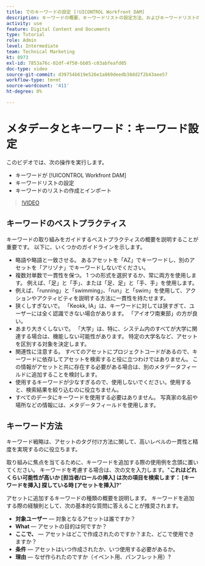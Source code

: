 ```yaml
---
title: でのキーワードの設定 [!UICONTROL Workfront DAM]
description: キーワードの概要、キーワードリストの設定方法、およびキーワードリストの作成とインポート方法について説明します。 [!UICONTROL Workfront DAM].
activity: use
feature: Digital Content and Documents
type: Tutorial
role: Admin
level: Intermediate
team: Technical Marketing
kt: 8973
exl-id: 7853a76c-02df-4f50-bb05-c03abfeafd05
doc-type: video
source-git-commit: d39754b619e526e1a869deedb38dd2f2b43aee57
workflow-type: tm+mt
source-wordcount: '411'
ht-degree: 0%

---
```


# メタデータとキーワード：キーワード設定

このビデオでは、次の操作を実行します。

* キーワードが [!UICONTROL Workfront DAM]
* キーワードリストの設定
* キーワードのリストの作成とインポート

>[!VIDEO](https://video.tv.adobe.com/v/335236/?quality=12)

## キーワードのベストプラクティス

キーワードの取り組みをガイドするベストプラクティスの概要を説明することが重要です。 以下に、いくつかのガイドラインを示します。

* 略語や略語と一致させる。 あるアセットを「AZ」でキーワードし、別のアセットを「アリゾナ」でキーワードしないでください。
* 複数対単数で一貫性を保つ。 1 つの形式を選択するか、常に両方を使用します。 例えば、「足」と「手」、または「足、足」と「手、手」を使用します。
* 例えば、「running」と「swimming」、「run」と「swim」を使用して、アクションやアクティビティを説明する方法に一貫性を持たせます。
* 狭くしすぎないで。 「Keokk, IA」は、キーワードに対しては狭すぎて、ユーザーには全く認識できない場合があります。 「アイオワ南東部」の方が良い。
* あまり大きくしないで。 「大学」は、特に、システム内のすべてが大学に関連する場合は、機能しない可能性があります。 特定の大学名など、アセットを区別する対象を決定します。
* 関連性に注意する。 すべてのアセットにプロジェクトコードがあるので、キーワードに依存してアセットを検索すると役に立つわけではありません。 この情報がアセットと共に存在する必要がある場合は、別のメタデータフィールドに追加することを検討します。
* 使用するキーワードが少なすぎるので、使用しないでください。使用すると、検索結果を絞り込むのに役立ちません。
* すべてのデータにキーワードを使用する必要はありません。 写真家の名前や場所などの情報には、メタデータフィールドを使用します。

## キーワード方法

キーワード戦略は、アセットのタグ付け方法に関して、高いレベルの一貫性と精度を実現するのに役立ちます。

取り組みに焦点を当てるために、キーワードを追加する際の使用例を念頭に置いてください。 キーワードを考慮する場合は、次の文を入力します。&quot;**これはどれくらい可能性が高いか [担当者/ロールの挿入] は次の項目を検索します： [キーワードを挿入] 探している時 [アセットを挿入]?**&quot;

アセットに追加するキーワードの種類の概要を説明します。 キーワードを追加する際の経験則として、次の基本的な質問に答えることが推奨されます。

* **対象ユーザー** — 対象となるアセットは誰ですか？
* **What** — アセットの目的は何ですか？
* **ここで、** — アセットはどこで作成されたのですか？また、どこで使用できますか？
* **条件** — アセットはいつ作成されたか、いつ使用する必要があるか。
* **理由** — なぜ作られたのですか（イベント用、パンフレット用）?
